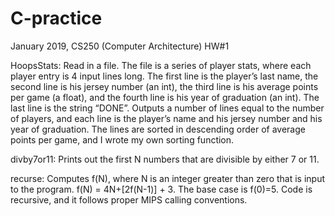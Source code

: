 # C-practice
January 2019, CS250 (Computer Architecture) HW#1 

HoopsStats: Read in a file. The file is a series of player stats, where each player entry is 4 input lines long. The first line is the player’s last name, the second line is his jersey number (an int), the third line is his average points per game (a float), and the fourth line is his year of graduation (an int). The last line is the string “DONE”. Outputs a number of lines equal to the number of players, and each line is the player’s name and his jersey number and his year of graduation. The lines are sorted in descending order of average points per game, and I wrote my own sorting function.

divby7or11: Prints out the first N numbers that are divisible by either 7 or 11.

recurse: Computes f(N), where N is an integer greater than zero that is input to the program. f(N) = 4N+[2f(N-1)] + 3. The base case is f(0)=5. Code is recursive, and it follows proper MIPS calling conventions.
